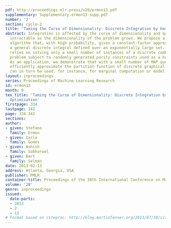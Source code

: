 ```yaml
---
pdf: http://proceedings.mlr.press/v28/ermon13.pdf
supplementary: Supplementary:ermon13-supp.pdf
number: '2'
section: cycle-2
title: 'Taming the Curse of Dimensionality: Discrete Integration by Hashing and Optimization'
abstract: Integration is affected by the curse of dimensionality and quickly becomes
  intractable as the dimensionality of the problem grows. We propose a randomized
  algorithm that, with high probability, gives a constant-factor approximation of
  a general discrete integral defined over an exponentially large set. This algorithm
  relies on solving only a small number of instances of a discrete combinatorial optimization
  problem subject to randomly generated parity constraints used as a hash function.
  As an application, we demonstrate that with a small number of MAP queries we can
  efficiently approximate the partition function of discrete graphical models, which
  can in turn be used, for instance, for marginal computation or model selection.
layout: inproceedings
series: Proceedings of Machine Learning Research
id: ermon13
month: 0
tex_title: 'Taming the Curse of Dimensionality: Discrete Integration by Hashing and
  Optimization'
firstpage: 334
lastpage: 342
page: 334-342
sections: 
author:
- given: Stefano
  family: Ermon
- given: Carla
  family: Gomes
- given: Ashish
  family: Sabharwal
- given: Bart
  family: Selman
date: 2013-02-13
address: Atlanta, Georgia, USA
publisher: PMLR
container-title: Proceedings of the 30th International Conference on Machine Learning
volume: '28'
genre: inproceedings
issued:
  date-parts:
  - 2013
  - 2
  - 13
# Format based on citeproc: http://blog.martinfenner.org/2013/07/30/citeproc-yaml-for-bibliographies/
---
```

